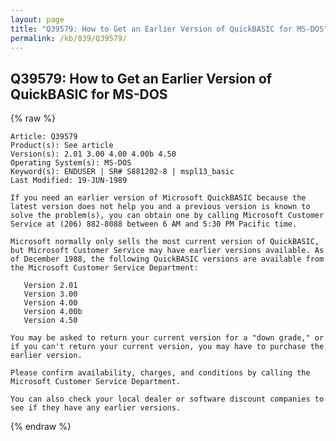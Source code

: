 ```yaml
---
layout: page
title: "Q39579: How to Get an Earlier Version of QuickBASIC for MS-DOS"
permalink: /kb/039/Q39579/
---
```


## Q39579: How to Get an Earlier Version of QuickBASIC for MS-DOS

{% raw %}

	Article: Q39579
	Product(s): See article
	Version(s): 2.01 3.00 4.00 4.00b 4.50
	Operating System(s): MS-DOS
	Keyword(s): ENDUSER | SR# S881202-8 | mspl13_basic
	Last Modified: 19-JUN-1989
	
	If you need an earlier version of Microsoft QuickBASIC because the
	latest version does not help you and a previous version is known to
	solve the problem(s), you can obtain one by calling Microsoft Customer
	Service at (206) 882-8088 between 6 AM and 5:30 PM Pacific time.
	
	Microsoft normally only sells the most current version of QuickBASIC,
	but Microsoft Customer Service may have earlier versions available. As
	of December 1988, the following QuickBASIC versions are available from
	the Microsoft Customer Service Department:
	
	   Version 2.01
	   Version 3.00
	   Version 4.00
	   Version 4.00b
	   Version 4.50
	
	You may be asked to return your current version for a "down grade," or
	if you can't return your current version, you may have to purchase the
	earlier version.
	
	Please confirm availability, charges, and conditions by calling the
	Microsoft Customer Service Department.
	
	You can also check your local dealer or software discount companies to
	see if they have any earlier versions.

{% endraw %}
